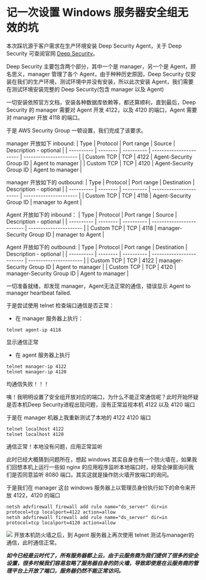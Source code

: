 # 记一次设置 Windows 服务器安全组无效的坑



本次踩坑源于客户需求在生产环境安装 Deep Security Agent，关于 Deep Security 可查阅官网 [Deep Security](https://www.trendmicro.com/en_us/business/products/hybrid-cloud/deep-security.html)。

Deep Security 主要包含两个部分，其中一个是 manager，另一个是 Agent，顾名思义，manager 管理了各个 Agent，由于种种历史原因，Deep Security 仅安装在我们的生产环境，测试环境中并没有安装，所以此次安装 Agent，我们需要在测试环境安装完整的 Deep Security(包含 manager 以及 Agent)

一切安装依照官方文档，安装各种数据库依赖等，都还算顺利，直到最后，Deep Security 的 manager 需要对 Agent 开发 4122，以及 4120 的端口，Agent 需要对 manager 开放 4118 的端口。

于是 AWS Security Group 一顿设置，我们完成了该要求。

manager 开放如下 inbound:
| Type       | Protocol | Port range | Source                  | Description - optional |
| ---------- | -------- | ---------- | ----------------------- | ---------------------- |
| Custom TCP | TCP      | 4122       | Agent-Security Group ID | Agent to manager       |
| Custom TCP | TCP      | 4120       | Agent-Security Group ID | Agent to manager       |

manager 开放如下的 outbound:
| Type       | Protocol | Port range | Destination             | Description - optional |
| ---------- | -------- | ---------- | ----------------------- | ---------------------- |
| Custom TCP | TCP      | 4118       | Agent-Security Group ID | manager to Agent       |

Agent 开放如下的 inbound：
| Type       | Protocol | Port range | Source                    | Description - optional |
| ---------- | -------- | ---------- | ------------------------- | ---------------------- |
| Custom TCP | TCP      | 4118       | manager-Security Group ID | manager to Agent       |


Agent 开放如下的 outbound:
| Type       | Protocol | Port range | Destination               | Description - optional |
| ---------- | -------- | ---------- | ------------------------- | ---------------------- |
| Custom TCP | TCP      | 4122       | manager-Security Group ID | Agent to manager       |
| Custom TCP | TCP      | 4120       | manager-Security Group ID | Agent to manager       |

一切准备就绪，却发现 manager，Agent无法正常的通信，错误显示 Agent to manager heartbeat failed.

于是尝试使用 telnet 检查端口通信是否正常：

* 在 manager 服务器上执行：
```shell
telnet agent-ip 4118
```
显示通信正常
* 在 agent 服务器上执行
```shell
telnet manager-ip 4122
telnet manager-ip 4120
```
均通信失败！！！

咦！我明明设置了安全组开放对应的端口，为什么不能正常通信呢？此时开始怀疑是否本机Deep Security进程出现问题，没有正常监视本机 4122 以及 4120 端口

于是在 manager 机器上我重新测试了本地的 4122 4120 端口
```shell
telnet localhost 4122
telnet localhost 4120
```
通信正常！本地没有问题，应用正常监听

此时已经大概猜到问题所在，想起 windows 其实自身也有一个防火墙在，如果我们回想本机上运行一些如 nginx 的应用程序监听本地端口时，经常会弹窗询问我们是否同意监听 8080 端口。其实这就是操作防火墙开放端口的询问。

于是我们在 manager 这台 windows 服务器上以管理员身份执行如下的命令来开放 4122，4120 的端口
```shell
netsh advfirewall firewall add rule name="ds_server" dir=in protocol=tcp localport=4122 action=allow
netsh advfirewall firewall add rule name="ds_server" dir=in protocol=tcp localport=4120 action=allow
```
![](https://upload-images.jianshu.io/upload_images/13279928-4e84972f94c6b2f1.png?imageMogr2/auto-orient/strip%7CimageView2/2/w/1240)
开放本机防火墙之后，到 Agent 服务器上再次使用 telnet 测试与manager的通信，此时通信正常。

***如今已经是云时代了，所有服务器都上云，由于云服务商为我们提供了很多的安全设置，很多时候我们容易忽略了服务器自身的防火墙，导致即使是在云服务商的管理平台上开放了端口，服务器仍然不能正常访问。***